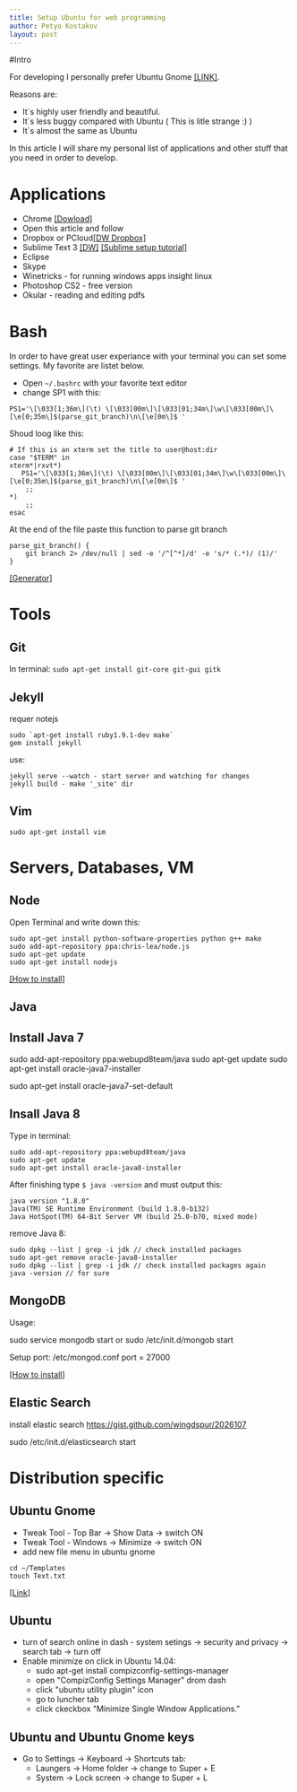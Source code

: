 ```yaml
---
title: Setup Ubuntu for web programming
author: Petyo Kostakov
layout: post
---
```


#Intro

For developing I personally prefer Ubuntu Gnome [[LINK]](http://ubuntugnome.org/).

Reasons are:

* It`s highly user friendly and beautiful.
* It`s less buggy compared with Ubuntu ( This is litle strange :) )
* It`s almost the same as Ubuntu

In this article I will share my personal list of applications and other stuff that you need in order to develop.

# Applications

* Chrome [[Dowload]](https://www.google.com/intl/EN/chrome/browser/)
* Open this article and follow
* Dropbox or PCloud[[DW Dropbox]](https://www.dropbox.com/install)
* Sublime Text 3 [[DW]](http://www.sublimetext.com/3) [[Sublime setup tutorial]](#) 
* Eclipse
* Skype
* Winetricks - for running windows apps insight linux
* Photoshop CS2 - free version
* Okular - reading and editing pdfs 

# Bash 

In order to have great user experiance with your terminal you can set some settings. My favorite are listet below.

* Open  `~/.bashrc` with your favorite text editor
* change SP1 with this:

```
PS1='\[\033[1;36m\](\t) \[\033[00m\]\[\033[01;34m\]\w\[\033[00m\]\[\e[0;35m\]$(parse_git_branch)\n\[\e[0m\]$ '
```

Shoud loog like this:

```
# If this is an xterm set the title to user@host:dir
case "$TERM" in
xterm*|rxvt*)
   PS1='\[\033[1;36m\](\t) \[\033[00m\]\[\033[01;34m\]\w\[\033[00m\]\[\e[0;35m\]$(parse_git_branch)\n\[\e[0m\]$ '
    ;;
*)
    ;;
esac
```
At the end of the file paste this function to parse git branch

```
parse_git_branch() {
    git branch 2> /dev/null | sed -e '/^[^*]/d' -e 's/* (.*)/ (1)/'
}
```

[[Generator]](http://bashrcgenerator.com/)

# Tools
## Git

In terminal: `sudo apt-get install git-core git-gui gitk`

## Jekyll
requer notejs
```
sudo `apt-get install ruby1.9.1-dev make`
gem install jekyll
```

use:
```
jekyll serve --watch - start server and watching for changes
jekyll build - make '_site' dir
```

## Vim

`sudo apt-get install vim`

# Servers, Databases, VM

## Node

Open Terminal and write down this:

```
sudo apt-get install python-software-properties python g++ make
sudo add-apt-repository ppa:chris-lea/node.js
sudo apt-get update
sudo apt-get install nodejs
```
[[How to install]](https://github.com/joyent/node/wiki/Installing-Node.js-via-package-manager#ubuntu-mint-elementary-os)

## Java

## Install Java 7

sudo add-apt-repository ppa:webupd8team/java
sudo apt-get update
sudo apt-get install oracle-java7-installer

sudo apt-get install oracle-java7-set-default

## Insall Java 8

Type in terminal:

```
sudo add-apt-repository ppa:webupd8team/java
sudo apt-get update
sudo apt-get install oracle-java8-installer
```

After finishing type `$ java -version` and must output this:

```
java version "1.8.0"
Java(TM) SE Runtime Environment (build 1.8.0-b132)
Java HotSpot(TM) 64-Bit Server VM (build 25.0-b70, mixed mode)
```

remove Java 8:

```
sudo dpkg --list | grep -i jdk // check installed packages
sudo apt-get remove oracle-java8-installer
sudo dpkg --list | grep -i jdk // check installed packages again
java -version // for sure
```

## MongoDB

Usage:

sudo service mongodb start
or
sudo /etc/init.d/mongob start

Setup port:
/etc/mongod.conf
port = 27000

[[How to install]](http://docs.mongodb.org/manual/tutorial/install-mongodb-on-ubuntu/)

## Elastic Search

install elastic search
https://gist.github.com/wingdspur/2026107

sudo /etc/init.d/elasticsearch start

# Distribution specific

## Ubuntu Gnome

* Tweak Tool - Top Bar -> Show Data -> switch ON
* Tweak Tool - Windows -> Minimize -> switch ON
* add new file menu in ubuntu gnome 
 
```
cd ~/Templates
touch Text.txt
```

[[Link]](http://askubuntu.com/questions/309834/missing-new-file-in-ubuntu-13-04)

## Ubuntu

*  turn of search online in dash - system setings -> security and privacy -> search tab -> turn off 
* Enable minimize on click in Ubuntu 14.04:
	- sudo apt-get install compizconfig-settings-manager
	- open "CompizConfig Settings Manager" drom dash
	- click "ubuntu utility plugin" icon
	- go to luncher tab
	- click ckeckbox "Minimize Single Window Applications."

## Ubuntu and Ubuntu Gnome keys

* Go to Settings -> Keyboard -> Shortcuts tab:
	- Laungers -> Home folder -> change to Super + E
	- System -> Lock screen -> change to Super + L
